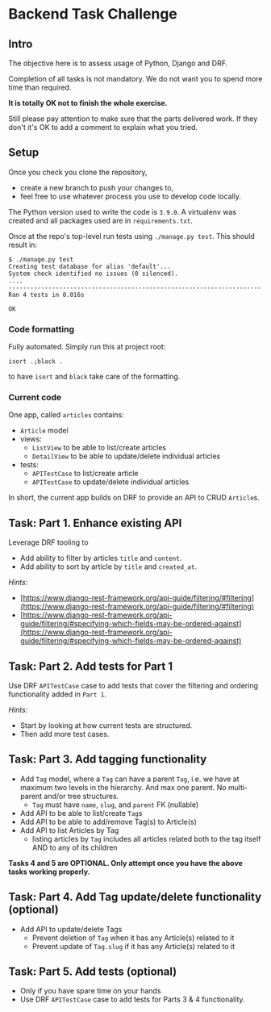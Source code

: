 # Backend Task Challenge

## Intro

The objective here is to assess usage of Python, Django and DRF.

Completion of all tasks is not mandatory. We do not want you to spend more time than required.

**It is totally OK not to finish the whole exercise.**

Still please pay attention to make sure that the parts delivered work. If they don't it's OK to add a comment to explain what you tried.

## Setup

Once you check you clone the repository,

* create a new branch to push your changes to,
* feel free to use whatever process you use to develop code locally.

The Python version used to write the code is `3.9.0`. A virtualenv was created and all packages used are in `requirements.txt`.

Once at the repo's top-level run tests using `./manage.py test`. This should result in:

```
$ ./manage.py test                      
Creating test database for alias 'default'...
System check identified no issues (0 silenced).
....
----------------------------------------------------------------------
Ran 4 tests in 0.016s

OK
```

### Code formatting

Fully automated. Simply run this at project root:

```
isort .;black .
```

to have `isort` and `black` take care of the formatting.

### Current code

One app, called `articles` contains:

* `Article` model
* views:
  * `ListView` to be able to list/create articles
  * `DetailView` to be able to update/delete individual articles
* tests:
  * `APITestCase` to list/create article
  * `APITestCase` to update/delete individual articles

In short, the current app builds on DRF to provide an API to CRUD `Article`s.

## Task: Part 1. Enhance existing API

Leverage DRF tooling to

* Add ability to filter by articles `title` and `content`.
* Add ability to sort by article by `title` and `created_at`.

*Hints:*

* [https://www.django-rest-framework.org/api-guide/filtering/#filtering](https://www.django-rest-framework.org/api-guide/filtering/#filtering)
* [https://www.django-rest-framework.org/api-guide/filtering/#specifying-which-fields-may-be-ordered-against](https://www.django-rest-framework.org/api-guide/filtering/#specifying-which-fields-may-be-ordered-against)

## Task: Part 2. Add tests for Part 1

Use DRF `APITestCase` case to add tests that cover the filtering and ordering functionality added in `Part 1`.

*Hints:*

* Start by looking at how current tests are structured.
* Then add more test cases.

## Task: Part 3. Add tagging functionality

* Add `Tag` model, where a `Tag` can have a parent `Tag`, i.e. we have at maximum two levels in the hierarchy. And max one parent. No multi-parent and/or tree structures.
  * `Tag` must have `name`, `slug`, and `parent` FK (nullable)
* Add API to be able to list/create `Tag`s
* Add API to be able to add/remove Tag(s) to Article(s)
* Add API to list Articles by Tag
  * listing articles by `Tag` includes all articles related both to the tag itself AND to any of its children

**Tasks 4 and 5 are OPTIONAL. Only attempt once you have the above tasks working properly.**

## Task: Part 4. Add Tag update/delete functionality (optional)

* Add API to update/delete Tags
  * Prevent deletion of `Tag` when it has any Article(s) related to it
  * Prevent update of `Tag.slug` if it has any Article(s) related to it


## Task: Part 5. Add tests (optional)

* Only if you have spare time on your hands
* Use DRF `APITestCase` case to add tests for Parts 3 & 4 functionality.

